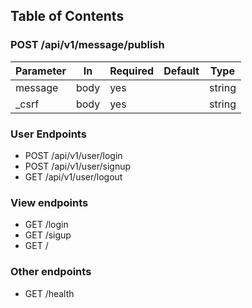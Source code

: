 ## Table of Contents

### POST /api/v1/message/publish

| Parameter     | In     | Required | Default |  Type    |
|---------------|--------|----------|---------|----------|
| message       | body   | yes      |         |  string  |
| _csrf         | body   | yes      |         |  string  |
            
            
### User Endpoints
- POST /api/v1/user/login
- POST /api/v1/user/signup
- GET  /api/v1/user/logout

### View endpoints
- GET  /login
- GET  /sigup
- GET  /

### Other endpoints
- GET /health
